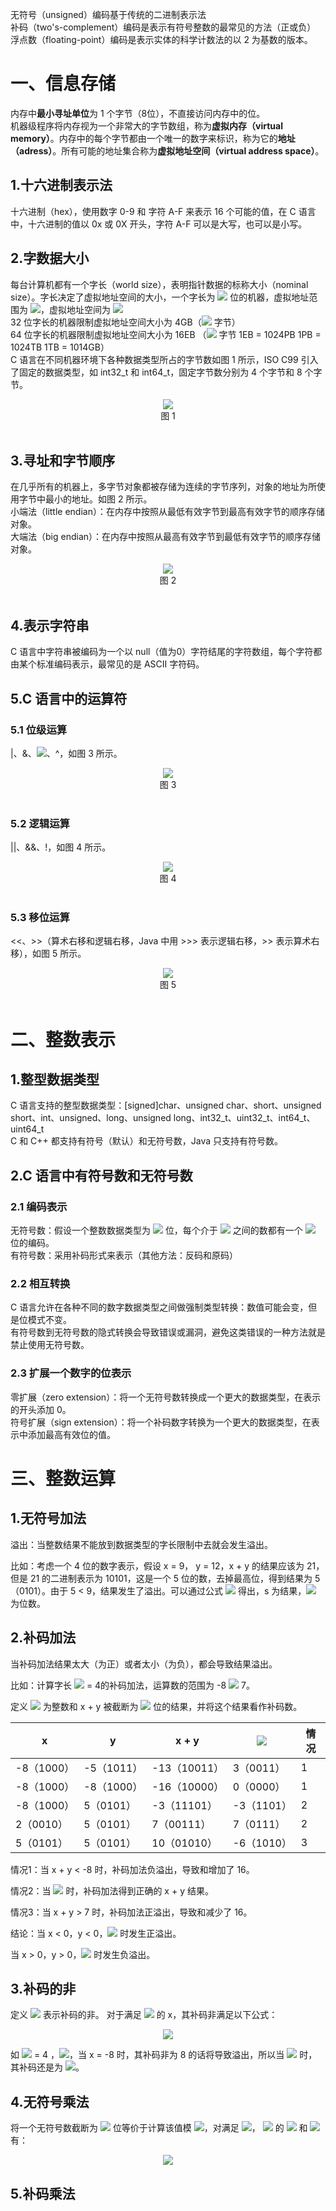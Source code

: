 无符号（unsigned）编码基于传统的二进制表示法<br/>
补码（two's-complement）编码是表示有符号整数的最常见的方法（正或负）<br/>
浮点数（floating-point）编码是表示实体的科学计数法的以 2 为基数的版本。<br/>

# 一、信息存储

内存中<strong>最小寻址单位</strong>为 1 个字节（8位），不直接访问内存中的位。<br/>
机器级程序将内存视为一个非常大的字节数组，称为<strong>虚拟内存（virtual memory）</strong>。内存中的每个字节都由一个唯一的数字来标识，称为它的<strong>地址（adress）</strong>。所有可能的地址集合称为<strong>虚拟地址空间（virtual address space）</strong>。

## 1.十六进制表示法
十六进制（hex），使用数字 0-9 和 字符 A-F 来表示 16 个可能的值，在 C 语言中，十六进制的值以 0x 或 0X 开头，字符 A-F 可以是大写，也可以是小写。 

## 2.字数据大小
每台计算机都有一个字长（world size），表明指针数据的标称大小（nominal size）。字长决定了虚拟地址空间的大小，一个字长为 <img src="https://latex.codecogs.com/gif.latex?w"/> 位的机器，虚拟地址范围为 <img src="https://latex.codecogs.com/gif.latex?0\sim2^w-1"/>，虚拟地址空间为 <img src="https://latex.codecogs.com/gif.latex?2^w"/><br/>
32 位字长的机器限制虚拟地址空间大小为 4GB（<img src="https://latex.codecogs.com/gif.latex?4\times10^9"/> 字节）<br/>
64 位字长的机器限制虚拟地址空间大小为 16EB （<img src="https://latex.codecogs.com/gif.latex?1.84\times10^9"/> 字节 1EB = 1024PB 1PB = 1024TB 1TB = 1014GB）<br/>
C 语言在不同机器环境下各种数据类型所占的字节数如图 1 所示，ISO C99 引入了固定的数据类型，如 int32_t 和 int64_t，固定字节数分别为 4 个字节和 8 个字节。<br>
<div align = "center">
    <img src="https://cdn.jsdelivr.net/gh/hncboy/StudyNotes/docs/pics/0f21adce-8110-4e3a-9bbb-da3ba5ec46c7.png" /> </div>
<div align = "center"> 图 1 </div><br>

## 3.寻址和字节顺序
在几乎所有的机器上，多字节对象都被存储为连续的字节序列，对象的地址为所使用字节中最小的地址。如图 2 所示。<br/>
小端法（little endian）：在内存中按照从最低有效字节到最高有效字节的顺序存储对象。<br/>
大端法（big endian）：在内存中按照从最高有效字节到最低有效字节的顺序存储对象。<br/>
<div align = "center">
    <img src="https://cdn.jsdelivr.net/gh/hncboy/StudyNotes/docs/pics/da544a4e-43b1-473a-a3e6-18ddef157f40.png" /> </div>
<div align = "center"> 图 2 </div><br>

## 4.表示字符串
C 语言中字符串被编码为一个以 null（值为0）字符结尾的字符数组，每个字符都由某个标准编码表示，最常见的是 ASCII 字符码。

## 5.C 语言中的运算符
### 5.1 位级运算
|、&、<img src="https://latex.codecogs.com/gif.latex?\sim"/>、^，如图 3 所示。
<div align = "center">
    <img src="https://cdn.jsdelivr.net/gh/hncboy/StudyNotes/docs/pics/98555535-1961-4f03-ba1b-cdef50e1aaed.png" /> </div>
<div align = "center"> 图 3 </div><br>

### 5.2 逻辑运算
||、&&、!，如图 4 所示。<br/>
<div align = "center">
    <img src="https://cdn.jsdelivr.net/gh/hncboy/StudyNotes/docs/pics/786273ae-85b7-4b35-8e94-58d5b518e5a1.png" /> </div>
<div align = "center"> 图 4 </div><br>

### 5.3 移位运算
<<、>>（算术右移和逻辑右移，Java 中用 >>> 表示逻辑右移，>> 表示算术右移），如图 5 所示。
<div align = "center">
    <img src="https://cdn.jsdelivr.net/gh/hncboy/StudyNotes/docs/pics/a148e74e-89cf-4ced-aa38-e4cace7d6b17.png" /> </div>
<div align = "center"> 图 5 </div><br>

# 二、整数表示

## 1.整型数据类型
C 语言支持的整型数据类型：[signed]char、unsigned char、short、unsigned short、int、unsigned、long、unsigned long、int32_t、uint32_t、int64_t、uint64_t <br/>
C 和 C++ 都支持有符号（默认）和无符号数，Java 只支持有符号数。

## 2.C 语言中有符号数和无符号数
### 2.1 编码表示
无符号数：假设一个整数数据类型为 <img src="https://latex.codecogs.com/gif.latex?w"/> 位，每个介于 <img src="https://latex.codecogs.com/gif.latex?\0\sim2^w-1"/> 之间的数都有一个 <img src="https://latex.codecogs.com/gif.latex?w"/> 位的编码。<br/>
有符号数：采用补码形式来表示（其他方法：反码和原码）
### 2.2 相互转换
C 语言允许在各种不同的数字数据类型之间做强制类型转换：数值可能会变，但是位模式不变。<br/>
有符号数到无符号数的隐式转换会导致错误或漏洞，避免这类错误的一种方法就是禁止使用无符号数。
### 2.3 扩展一个数字的位表示
零扩展（zero extension）：将一个无符号数转换成一个更大的数据类型，在表示的开头添加 0。<br/>
符号扩展（sign extension）：将一个补码数字转换为一个更大的数据类型，在表示中添加最高有效位的值。


# 三、整数运算
## 1.无符号加法
溢出：当整数结果不能放到数据类型的字长限制中去就会发生溢出。

比如：考虑一个 4 位的数字表示，假设 x = 9， y = 12，x + y 的结果应该为 21，但是 21 的二进制表示为 10101，这是一个 5 位的数，去掉最高位，得到结果为 5（0101）。由于 5 < 9，结果发生了溢出。可以通过公式 <img src="https://latex.codecogs.com/gif.latex?s=x+y-2^w"/> 得出，s 为结果，<img src="https://latex.codecogs.com/gif.latex?w"/> 为位数。

## 2.补码加法
当补码加法结果太大（为正）或者太小（为负），都会导致结果溢出。

比如：计算字长 <img src="https://latex.codecogs.com/gif.latex?w"/> = 4的补码加法，运算数的范围为 -8 <img src="https://latex.codecogs.com/gif.latex?\sim"/> 7。

定义 <img src="https://latex.codecogs.com/gif.latex?x+^t_wy"/> 为整数和 x + y 被截断为 <img src="https://latex.codecogs.com/gif.latex?w"/> 位的结果，并将这个结果看作补码数。

| x | y | x + y | <img src="https://latex.codecogs.com/gif.latex?x+^t_wy"/> | 情况 |
| ---- | ---- | ---- | ---- | ---- |
| -8（1000） | -5（1011） | -13（10011） | 3（0011） | 1 |
| -8（1000） | -8（1000） | -16（10000） | 0（0000） | 1 |
| -8（1000） | 5（0101） | -3（11101） | -3（1101） | 2 |
| 2（0010） | 5（0101） | 7（00111） | 7（0111） | 2 |
| 5（0101） | 5（0101） | 10（01010） | -6（1010） | 3 |

情况1：当 x + y < -8 时，补码加法负溢出，导致和增加了 16。

情况2：当 <img src="https://latex.codecogs.com/gif.latex?{-8}\le{x+y<8}" /> 时，补码加法得到正确的 x + y 结果。

情况3：当 x + y > 7 时，补码加法正溢出，导致和减少了 16。 

结论：当 x < 0，y < 0，<img src="https://latex.codecogs.com/gif.latex?{x+^t_wy}\ge0"/> 时发生正溢出。

当 x > 0，y > 0，<img src="https://latex.codecogs.com/gif.latex?{x+^t_wy}\le0"/> 时发生负溢出。

## 3.补码的非
定义 <img src="https://latex.codecogs.com/gif.latex?-^t_wx"/> 表示补码的非。
对于满足 <img src="https://latex.codecogs.com/gif.latex?{TMin_w}\le{x}\le{TMax_w}"/> 的 x，其补码非满足以下公式：

<div align = "center">
    <img src="https://cdn.jsdelivr.net/gh/hncboy/StudyNotes/docs/pics/49cb42c4-31c4-4749-9d8d-6b76a5dfc9fe.png" /> 
</div>

<!--
复杂的公式还是放图片吧
 <div align = "center">
    <img src="https://latex.codecogs.com/gif.latex?-^t_wx=\left\{
\begin{aligned}
TMin_w， x & = & TMin_ w \\
-x，x & > & TMin_w 
\end{aligned}
\right."/> 
</div> --> 

如 <img src="https://latex.codecogs.com/gif.latex?w"/> = 4 ，<img src="https://latex.codecogs.com/gif.latex?{-8}\le{x}<{8}" />，当 x = -8 时，其补码非为 8 的话将导致溢出，所以当 <img src="https://latex.codecogs.com/gif.latex?x=TMin_w"/> 时，其补码还是为 <img src="https://latex.codecogs.com/gif.latex?TMin_w"/>。

## 4.无符号乘法
将一个无符号数截断为 <img src="https://latex.codecogs.com/gif.latex?w"/> 位等价于计算该值模 <img src="https://latex.codecogs.com/gif.latex?2^w"/>，对满足 <img src="https://latex.codecogs.com/gif.latex?{0}\le{x}"/>， <img src="https://latex.codecogs.com/gif.latex?{y}\le{UMax_w}"/> 的 <img src="https://latex.codecogs.com/gif.latex?x"/> 和 <img src="https://latex.codecogs.com/gif.latex?y"/> 有：
    
<div align="center">
<img src="https://latex.codecogs.com/gif.latex?x*^u_wy=(x*y)mod{2^w}"/>
</div>

## 5.补码乘法
